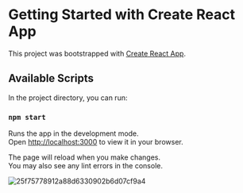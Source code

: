# Getting Started with Create React App

This project was bootstrapped with [Create React App](https://github.com/facebook/create-react-app).

## Available Scripts

In the project directory, you can run:

### `npm start`

Runs the app in the development mode.\
Open [http://localhost:3000](http://localhost:3000) to view it in your browser.

The page will reload when you make changes.\
You may also see any lint errors in the console.



![25f75778912a88d6330902b6d07cf9a4](https://user-images.githubusercontent.com/45490760/218063047-98da1b5f-fa9e-49f1-89c8-88e60413cc01.jpg)
